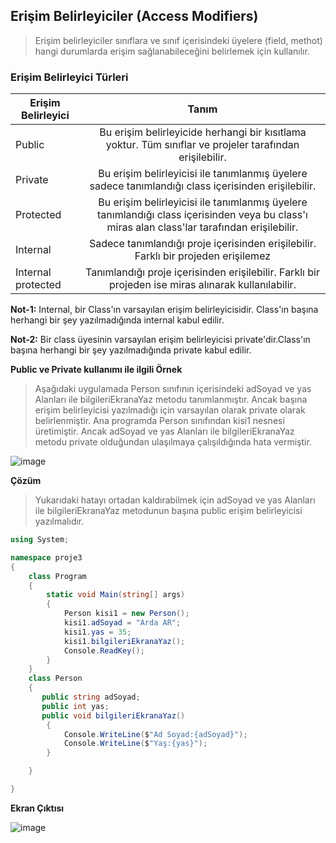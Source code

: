 ## Erişim Belirleyiciler (Access Modifiers) ##
> Erişim belirleyiciler sınıflara ve sınıf içerisindeki üyelere (field, methot) hangi durumlarda erişim sağlanabileceğini belirlemek için kullanılır.

### Erişim Belirleyici Türleri ###

| Erişim Belirleyici    | Tanım           | 
| ------------- |:---------------:| 
| Public    		| Bu erişim belirleyicide herhangi bir kısıtlama yoktur. Tüm sınıflar ve projeler tarafından erişilebilir. | 
| Private    		| Bu erişim belirleyicisi ile tanımlanmış üyelere sadece tanımlandığı class içerisinden erişilebilir. | 
| Protected    		| Bu erişim belirleyicisi ile tanımlanmış üyelere tanımlandığı class içerisinden veya bu class'ı miras alan class'lar tarafından erişilebilir.| 
| Internal    		| Sadece  tanımlandığı proje içerisinden erişilebilir. Farklı bir projeden erişilemez   | 
| Internal protected		|  Tanımlandığı proje içerisinden erişilebilir. Farklı bir projeden ise miras alınarak kullanılabilir. | 

**Not-1:**  Internal, bir Class'ın  varsayılan erişim belirleyicisidir. Class'ın başına herhangi bir şey yazılmadığında internal kabul edilir.

**Not-2:**  Bir class üyesinin varsayılan erişim belirleyicisi private'dir.Class'ın başına herhangi bir şey yazılmadığında private kabul edilir.

**Public ve Private kullanımı ile ilgili Örnek**
> Aşağıdaki uygulamada Person sınıfının içerisindeki adSoyad ve yas Alanları ile  bilgileriEkranaYaz metodu  tanımlanmıştır. Ancak başına erişim belirleyicisi yazılmadığı için varsayılan olarak private olarak belirlenmiştir.  Ana programda Person sınıfından kisi1 nesnesi üretimiştir. Ancak adSoyad ve yas Alanları ile  bilgileriEkranaYaz metodu private olduğundan ulaşılmaya çalışıldığında hata vermiştir.

![image](https://user-images.githubusercontent.com/28144917/137266766-c76b531c-3d71-4c2e-a055-e6d8d10bdf93.png)

**Çözüm**
> Yukarıdaki hatayı ortadan kaldırabilmek için adSoyad ve yas Alanları ile  bilgileriEkranaYaz metodunun başına public erişim belirleyicisi yazılmalıdır.


```csharp
using System;

namespace proje3
{
    class Program
    {
        static void Main(string[] args)
        {
            Person kisi1 = new Person();
            kisi1.adSoyad = "Arda AR";
            kisi1.yas = 35;
            kisi1.bilgileriEkranaYaz();
            Console.ReadKey();
        }
    }
    class Person
    {
       public string adSoyad;
       public int yas;
       public void bilgileriEkranaYaz()
        {
            Console.WriteLine($"Ad Soyad:{adSoyad}");
            Console.WriteLine($"Yaş:{yas}");
        }

    }

}
```

**Ekran Çıktısı**

![image](https://user-images.githubusercontent.com/28144917/137267123-85c562b8-2f25-4fe6-b0fd-ffa0da2b4373.png)


